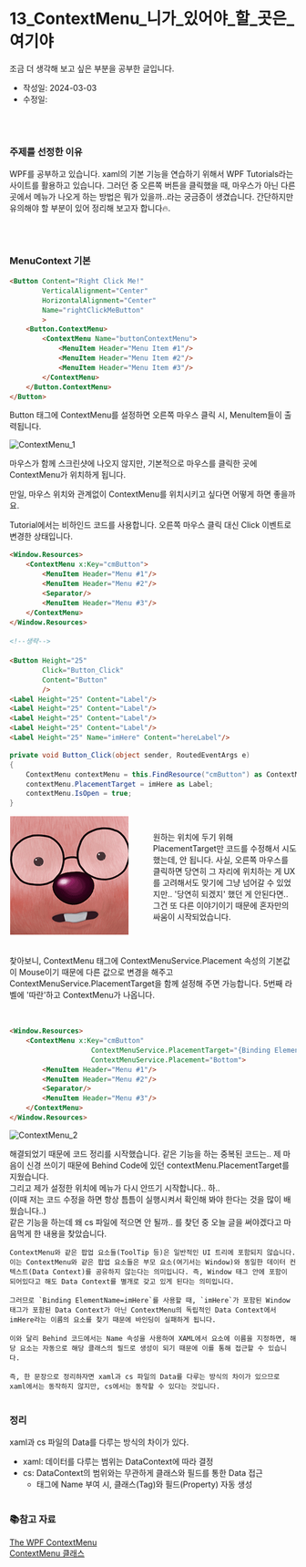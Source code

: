# 13_ContextMenu_니가_있어야_할_곳은_여기야
조금 더 생각해 보고 싶은 부분을 공부한 글입니다.

- 작성일: 2024-03-03
- 수정일: 

<br/>



#
### 주제를 선정한 이유
WPF를 공부하고 있습니다. xaml의 기본 기능을 연습하기 위해서 WPF Tutorials라는 사이트를 활용하고 있습니다. 그러던 중 오른쪽 버튼을 클릭했을 때, 마우스가 아닌 다른 곳에서 메뉴가 나오게 하는 방법은 뭐가 있을까..라는 궁금증이 생겼습니다. 간단하지만 유의해야 할 부분이 있어 정리해 
보고자 합니다🔥.

<br/>



#
### MenuContext 기본

```html
<Button Content="Right Click Me!"
        VerticalAlignment="Center"
        HorizontalAlignment="Center"
        Name="rightClickMeButton"
        >
    <Button.ContextMenu>
        <ContextMenu Name="buttonContextMenu">
            <MenuItem Header="Menu Item #1"/>
            <MenuItem Header="Menu Item #2"/>
            <MenuItem Header="Menu Item #3"/>
        </ContextMenu>
    </Button.ContextMenu>
</Button>
```

Button 태그에 ContextMenu를 설정하면 오른쪽 마우스 클릭 시, MenuItem들이 출력됩니다.

![ContextMenu_1](/images/13/contextMenu_1.png)

마우스가 함께 스크린샷에 나오지 않지만, 기본적으로 마우스를 클릭한 곳에 ContextMenu가 위치하게 됩니다.

만일, 마우스 위치와 관계없이 ContextMenu를 위치시키고 싶다면 어떻게 하면 좋을까요.

Tutorial에서는 비하인드 코드를 사용합니다. 오른쪽 마우스 클릭 대신 Click 이벤트로 변경한 상태입니다.

```html
<Window.Resources>
    <ContextMenu x:Key="cmButton">
        <MenuItem Header="Menu #1"/>
        <MenuItem Header="Menu #2"/>
        <Separator/>
        <MenuItem Header="Menu #3"/>
    </ContextMenu>
</Window.Resources>

<!--생략-->

<Button Height="25" 
        Click="Button_Click" 
        Content="Button"
        />
<Label Height="25" Content="Label"/>
<Label Height="25" Content="Label"/>
<Label Height="25" Content="Label"/>
<Label Height="25" Content="Label"/>
<Label Height="25" Name="imHere" Content="hereLabel"/>
```

```cs
private void Button_Click(object sender, RoutedEventArgs e)
{
    ContextMenu contextMenu = this.FindResource("cmButton") as ContextMenu;
    contextMenu.PlacementTarget = imHere as Label;
    contextMenu.IsOpen = true;
}
```

<div style="display: flex; align-items: center;">
  <div style="flex: 1;">
    <img src="images/13/loopy3_6.png" alt="Loopy" style="max-width: 100%;">
  </div>
  <div style="flex: 1;">
    원하는 위치에 두기 위해 PlacementTarget만 코드를 수정해서 시도했는데, 안 됩니다. 사실, 오른쪽 마우스를 클릭하면 당연히 그 자리에 위치하는 게 UX를 고려해서도 맞기에 그냥 넘어갈 수 있었지만.. '당연히 되겠지' 했던 게 안된다면.. 그건 또 다른 이야기이기 때문에 혼자만의 싸움이 시작되었습니다.
  </div>
</div>

<br/>

찾아보니, ContextMenu 태그에 ContextMenuService.Placement 속성의 기본값이 Mouse이기 때문에 다른 값으로 변경을 해주고 ContextMenuService.PlacementTarget을 함께 설정해 주면 가능합니다.
5번째 라벨에 '따란'하고 ContextMenu가 나옵니다.

<br/>

```html
<Window.Resources>
    <ContextMenu x:Key="cmButton"
                    ContextMenuService.PlacementTarget="{Binding ElementName=imHere}"
                    ContextMenuService.Placement="Bottom">
        <MenuItem Header="Menu #1"/>
        <MenuItem Header="Menu #2"/>
        <Separator/>
        <MenuItem Header="Menu #3"/>
    </ContextMenu>
</Window.Resources>
```

![ContextMenu_2](/images/13/contextMenu_2.png)

해결되었기 때문에 코드 정리를 시작했습니다. 같은 기능을 하는 중복된 코드는.. 제 마음이 신경 쓰이기 때문에 Behind Code에 있던 contextMenu.PlacementTarget를 지웠습니다.  
그리고 제가 설정한 위치에 메뉴가 다시 안뜨기 시작합니다.. 하..  
(이때 저는 코드 수정을 하면 항상 틈틈이 실행시켜서 확인해 봐야 한다는 것을 많이 배웠습니다..)  
같은 기능을 하는데 왜 cs 파일에 적으면 안 될까.. 를 찾던 중 오늘 글을 써야겠다고 마음먹게 한 내용을 찾았습니다.

```
ContextMenu와 같은 팝업 요소들(ToolTip 등)은 일반적인 UI 트리에 포함되지 않습니다. 이는 ContextMenu와 같은 팝업 요소들은 부모 요소(여기서는 Window)와 동일한 데이터 컨텍스트(Data Context)를 공유하지 않는다는 의미입니다. 즉, Window 태그 안에 포함이 되어있다고 해도 Data Context를 별개로 갖고 있게 된다는 의미입니다.  

그러므로 `Binding ElementName=imHere`를 사용할 때, `imHere`가 포함된 Window 태그가 포함된 Data Context가 아닌 ContextMenu의 독립적인 Data Context에서 imHere라는 이름의 요소를 찾기 때문에 바인딩이 실패하게 됩니다.  

이와 달리 Behind 코드에서는 Name 속성을 사용하여 XAML에서 요소에 이름을 지정하면, 해당 요소는 자동으로 해당 클래스의 필드로 생성이 되기 때문에 이를 통해 접근할 수 있습니다.  

즉, 한 문장으로 정리하자면 xaml과 cs 파일의 Data를 다루는 방식의 차이가 있으므로 xaml에서는 동작하지 않지만, cs에서는 동작할 수 있다는 것입니다.
```



#
### 정리
xaml과 cs 파일의 Data를 다루는 방식의 차이가 있다.
* xaml: 데이터를 다루는 범위는 DataContext에 따라 결정
* cs: DataContext의 범위와는 무관하게 클래스와 필드를 통한 Data 접근
    * 태그에 Name 부여 시, 클래스(Tag)와 필드(Property) 자동 생성



#
### 📚참고 자료
[The WPF ContextMenu](https://wpf-tutorial.com/common-interface-controls/contextmenu/)  
[ContextMenu 클래스](https://learn.microsoft.com/ko-kr/dotnet/api/system.windows.controls.contextmenu?view=windowsdesktop-8.0)